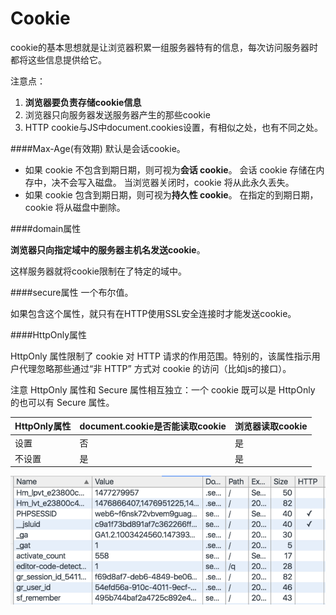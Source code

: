 # Cookie

cookie的基本思想就是让浏览器积累一组服务器特有的信息，每次访问服务器时都将这些信息提供给它。

注意点：

1. **浏览器要负责存储cookie信息**
2. 浏览器只向服务器发送服务器产生的那些cookie
3. HTTP cookie与JS中document.cookies设置，有相似之处，也有不同之处。


####Max-Age(有效期)
默认是会话cookie。

* 如果 cookie 不包含到期日期，则可视为**会话 cookie**。 会话 cookie 存储在内存中，决不会写入磁盘。 当浏览器关闭时，cookie 将从此永久丢失。
* 如果 cookie 包含到期日期，则可视为**持久性 cookie**。 在指定的到期日期，cookie 将从磁盘中删除。

####domain属性

**浏览器只向指定域中的服务器主机名发送cookie**。

这样服务器就将cookie限制在了特定的域中。

####secure属性
一个布尔值。

如果包含这个属性，就只有在HTTP使用SSL安全连接时才能发送cookie。

####HttpOnly属性

HttpOnly 属性限制了 cookie 对 HTTP 请求的作用范围。特别的，该属性指示用户代理忽略那些通过“非 HTTP” 方式对 cookie 的访问（比如js的接口）。

注意 HttpOnly 属性和 Secure 属性相互独立：一个 cookie 既可以是 HttpOnly 的也可以有 Secure 属性。

| HttpOnly属性 | document.cookie是否能读取cookie | 浏览器读取cookie |
| -- | -- |-- |
| 设置 | 否 |是 |
| 不设置 | 是 | 是 |

![](httponly.png)

